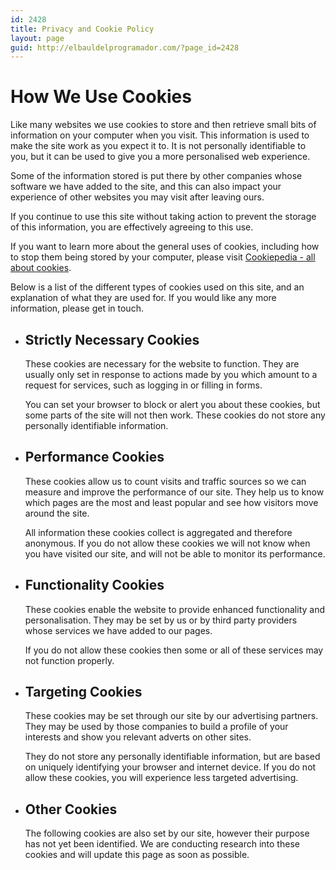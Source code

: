```yaml
---
id: 2428
title: Privacy and Cookie Policy
layout: page
guid: http://elbauldelprogramador.com/?page_id=2428
---
```

<script type="text/javascript" src="http://auditor.optanon.com/cookie-policy/elbauldelprogramador.com.js"></script>
<link rel="stylesheet" href="http://cdn.cookielaw.org/css/cookie-policy.css" />
<div class="optanon-cookie-policy">
    <h1>How We Use Cookies</h1>
    <p>Like many websites we use cookies to store and then retrieve small bits of information on your computer when you visit. This information
    is used to make the site work as you expect it to.  It is not personally identifiable to you, but it can be used to give you a more
    personalised web experience.</p>
    <p>Some of the information stored is put there by other companies whose software we have added to the site, and this can also impact your
    experience of other websites you may visit after leaving ours.</p>
    <p>If you continue to use this site without taking action to prevent the storage of this information, you are effectively agreeing to
    this use.</p>
    <p>If you want to learn more about the general uses of cookies, including how to stop them being stored by your computer, please visit
    <a href="http://cookiepedia.co.uk/all-about-cookies">Cookiepedia - all about cookies</a>.</p>
    <p>Below is a list of the different types of cookies used on this site, and an explanation of what they are used for.
    If you would like any more information, please get in touch.</p>
    <ul class="optanon-groups">
        <li class="optanon-group">
            <h2>Strictly Necessary Cookies</h2>
            <p>These cookies are necessary for the website to function. They are usually only set in response to actions
            made by you which amount to a request for services, such as logging in or filling in forms.</p>
            <p>You can set your browser to block or alert you about these cookies, but some parts of the site will not
            then work. These cookies do not store any personally identifiable information.</p>
            <ul class="optanon-cookies optanon-strictly-necessary"></ul>
        </li>
        <li class="optanon-group">
            <h2>Performance Cookies</h2>
            <p>These cookies allow us to count visits and traffic sources so we can measure and improve the performance
            of our site. They help us to know which pages are the most and least popular and see how visitors move
            around the site.</p>
            <p>All information these cookies collect is aggregated and therefore anonymous. If you do not allow these
            cookies we will not know when you have visited our site, and will not be able to monitor its performance.</p>
            <ul class="optanon-cookies optanon-performance"></ul>
        </li>
        <li class="optanon-group">
            <h2>Functionality Cookies</h2>
            <p>These cookies enable the website to provide enhanced functionality and personalisation. They may be set
            by us or by third party providers whose services we have added to our pages.</p>
            <p>If you do not allow these cookies then some or all of these services may not function properly.</p>
            <ul class="optanon-cookies optanon-functionality"></ul>
        </li>
        <li class="optanon-group">
            <h2>Targeting Cookies</h2>
            <p>These cookies may be set through our site by our advertising partners. They may be used by those companies
            to build a profile of your interests and show you relevant adverts on other sites.</p>
            <p>They do not store any personally identifiable information, but are based on uniquely identifying your browser
            and internet device. If you do not allow these cookies, you will experience less targeted advertising.</p>
            <ul class="optanon-cookies optanon-targeting"></ul>
        </li>
        <li class="optanon-group">
            <h2>Other Cookies</h2>
            <p>The following cookies are also set by our site, however their purpose has not yet been identified. We are
            conducting research into these cookies and will update this page as soon as possible.</p>
            <ul class="optanon-cookies optanon-unknown"></ul>
        </li>
    </ul>
</div>
